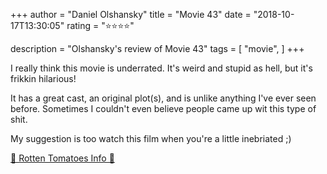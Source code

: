 +++
author = "Daniel Olshansky"
title = "Movie 43"
date = "2018-10-17T13:30:05"
rating = "⭐⭐⭐⭐"

description = "Olshansky's review of Movie 43"
tags = [
    "movie",
]
+++


I really think this movie is underrated. It's weird and stupid as hell, but it's frikkin hilarious!

It has a great cast, an original plot(s), and is unlike anything I've ever seen before. Sometimes I couldn't even believe people came up wit this type of shit.

My suggestion is too watch this film when you're a little inebriated ;)

[🍅 Rotten Tomatoes Info 🍅](https://www.rottentomatoes.com//m/movie_43)
